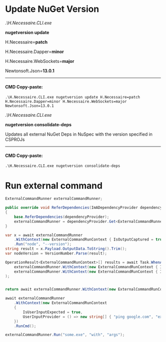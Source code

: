 ﻿# Update NuGet Version

_.\H.Necessaire.CLI.exe_ 

**nugetversion update** 

H.Necessaire=**patch**

H.Necessaire.Dapper=**minor**

H.Necessaire.WebSockets=**major** 

Newtonsoft.Json=**13.0.1**

---

#### CMD Copy-paste:
```
.\H.Necessaire.CLI.exe nugetversion update H.Necessaire=patch H.Necessaire.Dapper=minor H.Necessaire.WebSockets=major Newtonsoft.Json=13.0.1
```

_.\H.Necessaire.CLI.exe_ 

**nugetversion consolidate-deps**

Updates all external NuGet Deps in NuSpec with the version specified in CSPROJs

---

#### CMD Copy-paste:
```
.\H.Necessaire.CLI.exe nugetversion consolidate-deps
```


# Run external command

```csharp
ExternalCommandRunner externalCommandRunner;

public override void ReferDependencies(ImADependencyProvider dependencyProvider)
{
    base.ReferDependencies(dependencyProvider);
    externalCommandRunner = dependencyProvider.Get<ExternalCommandRunner>();
}

var x = await externalCommandRunner
    .WithContext(new ExternalCommandRunContext { IsOutputCaptured = true, IsOutputPrinted = false })
    .Run("node", "--version");
string result = x.Payload.OutputData.ToString().Trim();
var nodeVersion = VersionNumber.Parse(result);

OperationResult<ExternalCommandRunContext>[] results = await Task.WhenAll(
    externalCommandRunner.WithContext(new ExternalCommandRunContext { IsOutputCaptured = true }).RunCmd("tasklist"),
    externalCommandRunner.WithContext(new ExternalCommandRunContext { IsOutputCaptured = true }).RunCmd("dir")
);


return await externalCommandRunner.WithContext(new ExternalCommandRunContext { IsUserInputExpected = true }).RunCmd();

await externalCommandRunner
    .WithContext(new ExternalCommandRunContext
    {
        IsUserInputExpected = true,
        UserInputProvider = () => new string[] { "ping google.com", "exit" }.AsTask(),
    })
    .RunCmd();

externalCommandRunner.Run("some.exe", "with", "args");
```